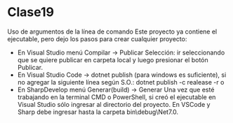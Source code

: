# Clase19
Uso de argumentos de la línea de comando
Este proyecto ya contiene el ejecutable, pero dejo los pasos para crear cualquier proyecto:
- En Visual Studio menú Compilar -> Publicar Selección: ir seleccionando que se quiere publicar en carpeta local y luego presionar el botón Publicar.
- En Visual Studio Code -> dotnet publish (para windows es suficiente), si no agregar la siguiente línea según S.O.: dotnet publish -c realease -r <win10-x64> o <linux-x64>
- En SharpDevelop menú Generar(build) -> Generar <nombreApp>
Una vez que esté trabajando en la terminal CMD o PowerShell, si creó el ejecutable en Visual Studio sólo ingresar al directorio del proyecto. En VSCode y Sharp debe ingresar hasta la carpeta bin\debug\Net7.0.
  
